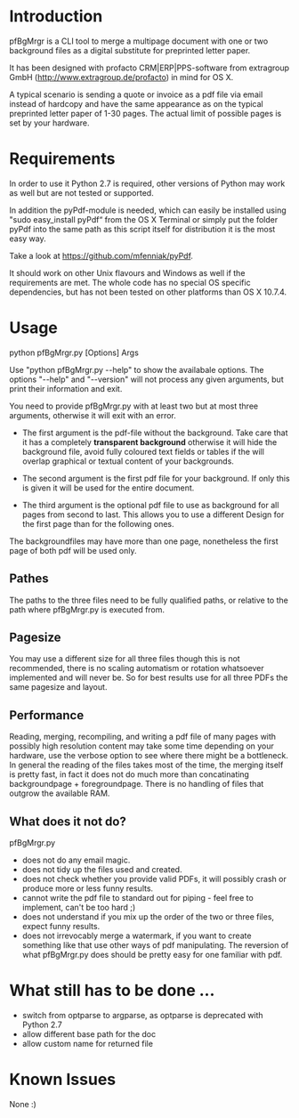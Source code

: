 # Introduction

pfBgMrgr is a CLI tool to merge a multipage document with one or two background files as a digital substitute for preprinted letter paper.

It has been designed with profacto CRM|ERP|PPS-software from extragroup GmbH (http://www.extragroup.de/profacto) in mind for OS X. 

A typical scenario is sending a quote or invoice as a pdf file via email instead of hardcopy and have the same appearance as on the typical preprinted letter paper of 1-30 pages. The actual limit of possible pages is set by your hardware.

# Requirements

In order to use it Python 2.7 is required, other versions of Python may work as well but are not tested or supported.

In addition the pyPdf-module is needed, which can easily be installed using "sudo easy_install pyPdf“ from the OS X Terminal or simply put the folder pyPdf into the same path as this script itself for distribution it is the most easy way.

Take a look at https://github.com/mfenniak/pyPdf.

It should work on other Unix flavours and Windows as well if the requirements are met. The whole code has no special OS specific dependencies, but has not been tested on other platforms than OS X 10.7.4.

# Usage

python pfBgMrgr.py [Options] Args

Use "python pfBgMrgr.py --help" to show the availabale options. The options "--help" and "--version" will not process any given arguments, but print their information and exit.

You need to provide pfBgMrgr.py with at least two but at most three arguments, otherwise it will exit with an error. 

* The first argument is the pdf-file without the background. Take care that it has a completely **transparent background** otherwise it will hide the background file, avoid fully coloured text fields or tables if the will overlap graphical or textual content of your backgrounds.

* The second argument is the first pdf file for your background. If only this is given it will be used for the entire document. 
* The third argument is the optional pdf file to use as background for all pages from second to last. This allows you to use a different Design for the first page than for the following ones.

The backgroundfiles may have more than one page, nonetheless the first page of both pdf will be used only.

## Pathes

The paths to the three files need to be fully qualified paths, or relative to the path where pfBgMrgr.py is executed from.

## Pagesize

You may use a different size for all three files though this is not recommended, there is no scaling automatism or rotation whatsoever implemented and will never be. So for best results use for all three PDFs the same pagesize and layout.

## Performance

Reading, merging, recompiling, and writing a pdf file of many pages with possibly high resolution content may take some time depending on your hardware, use the verbose option to see where there might be a bottleneck. 
In general the reading of the files takes most of the time, the merging itself is pretty fast, in fact it does not do much more than concatinating backgroundpage + foregroundpage.
There is no handling of files that outgrow the available RAM.

## What does it not do?

pfBgMrgr.py
* does not do any email magic. 
* does not tidy up the files used and created.
* does not check whether you provide valid PDFs, it will possibly crash or produce more or less funny results.
* cannot write the pdf file to standard out for piping - feel free to implement, can't be too hard ;)
* does not understand if you mix up the order of the two or three files, expect funny results.
* does not irrevocably merge a watermark, if you want to create something like that use other ways of pdf manipulating. The reversion of what pfBgMrgr.py does should be pretty easy for one familiar with pdf.

# What still has to be done ...
 
* switch from optparse to argparse, as optparse is deprecated with Python 2.7
* allow different base path for the doc
* allow custom name for returned file

# Known Issues

None :)
